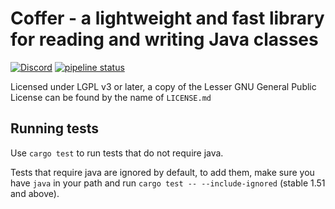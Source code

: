 # Coffer - a lightweight and fast library for reading and writing Java classes

[![Discord](https://img.shields.io/discord/721385143461478480?logo=discord)](https://discord.gg/Ddv9XUPYcK)
[![pipeline status](https://gitlab.com/fee1-dead/coffer/badges/master/pipeline.svg)](https://gitlab.com/fee1-dead/coffer/-/commits/master)

Licensed under LGPL v3 or later, a copy of the Lesser GNU General Public License 
can be found by the name of `LICENSE.md`

## Running tests

Use `cargo test` to run tests that do not require java.

Tests that require java are ignored by default, to add them, make sure you have 
`java` in your path and run `cargo test -- --include-ignored` (stable 1.51 and above).
